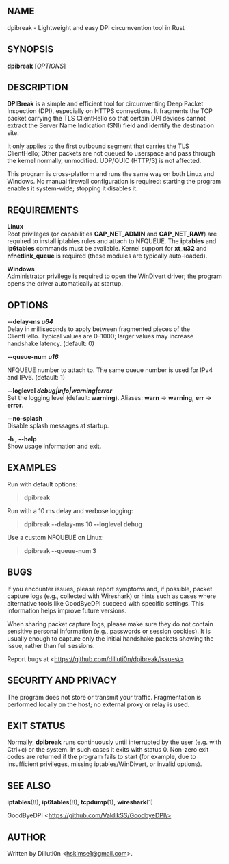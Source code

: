 ## NAME

dpibreak - Lightweight and easy DPI circumvention tool in Rust

## SYNOPSIS

**dpibreak** \[*OPTIONS*\]

## DESCRIPTION

**DPIBreak** is a simple and efficient tool for circumventing Deep
Packet Inspection (DPI), especially on HTTPS connections. It fragments
the TCP packet carrying the TLS ClientHello so that certain DPI devices
cannot extract the Server Name Indication (SNI) field and identify the
destination site.

It only applies to the first outbound segment that carries the TLS
ClientHello; Other packets are not queued to userspace and pass through
the kernel normally, unmodified. UDP/QUIC (HTTP/3) is not affected.

This program is cross-platform and runs the same way on both Linux and
Windows. No manual firewall configuration is required: starting the
program enables it system-wide; stopping it disables it.

## REQUIREMENTS

**Linux**  
Root privileges (or capabilities **CAP_NET_ADMIN** and **CAP_NET_RAW**)
are required to install iptables rules and attach to NFQUEUE. The
**iptables** and **ip6tables** commands must be available. Kernel
support for **xt_u32** and **nfnetlink_queue** is required (these
modules are typically auto-loaded).

<!-- -->

**Windows**  
Administrator privilege is required to open the WinDivert driver; the
program opens the driver automatically at startup.

## OPTIONS

**--delay-ms *u64***  
Delay in milliseconds to apply between fragmented pieces of the
ClientHello. Typical values are 0–1000; larger values may increase
handshake latency. (default: 0)

**--queue-num *u16***  

NFQUEUE number to attach to. The same queue number is used for IPv4 and
IPv6. (default: 1)

**--loglevel *debug\|info\|warning\|error***  
Set the logging level (default: **warning**). Aliases: **warn** -\>
**warning**, **err** -\> **error**.

**--no-splash**  
Disable splash messages at startup.

**-h , --help**  
Show usage information and exit.

## EXAMPLES

Run with default options:

> **dpibreak**

Run with a 10 ms delay and verbose logging:

> **dpibreak --delay-ms 10 --loglevel debug**

Use a custom NFQUEUE on Linux:

> **dpibreak --queue-num 3**

## BUGS

If you encounter issues, please report symptoms and, if possible, packet
capture logs (e.g., collected with Wireshark) or hints such as cases
where alternative tools like GoodByeDPI succeed with specific settings.
This information helps improve future versions.

When sharing packet capture logs, please make sure they do not contain
sensitive personal information (e.g., passwords or session cookies). It
is usually enough to capture only the initial handshake packets showing
the issue, rather than full sessions.

Report bugs at \<https://github.com/dilluti0n/dpibreak/issues\>

## SECURITY AND PRIVACY

The program does not store or transmit your traffic. Fragmentation is
performed locally on the host; no external proxy or relay is used.

## EXIT STATUS

Normally, **dpibreak** runs continuously until interrupted by the user
(e.g. with Ctrl+c) or the system. In such cases it exits with status 0.
Non-zero exit codes are returned if the program fails to start (for
example, due to insufficient privileges, missing iptables/WinDivert, or
invalid options).

## SEE ALSO

**iptables**(8), **ip6tables**(8), **tcpdump**(1), **wireshark**(1)

GoodByeDPI \<https://github.com/ValdikSS/GoodbyeDPI\>

## AUTHOR

Written by Dilluti0n \<hskimse1@gmail.com\>.
